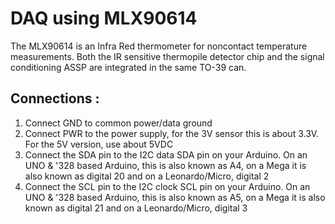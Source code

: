 # DAQ using MLX90614

The MLX90614 is an Infra Red thermometer for noncontact temperature measurements. Both the IR sensitive thermopile detector chip and the signal conditioning ASSP are integrated in the same TO-39 can.

## Connections :

1. Connect GND to common power/data ground
2. Connect PWR to the power supply, for the 3V sensor this is about 3.3V. For the 5V version, use about 5VDC
3. Connect the SDA pin to the I2C data SDA pin on your Arduino. On an UNO & '328 based Arduino, this is also known as A4, on a Mega it is also known as digital 20 and on a Leonardo/Micro, digital 2
4. Connect the SCL pin to the I2C clock SCL pin on your Arduino. On an UNO & '328 based Arduino, this is also known as A5, on a Mega it is also known as digital 21 and on a Leonardo/Micro, digital 3
